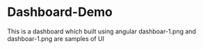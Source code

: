 # Dashboard-Demo
This is a dashboard which built using angular
dashboar-1.png and dashboar-1.png are samples of UI
